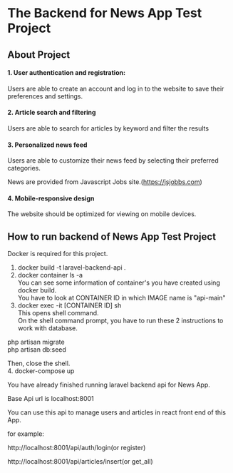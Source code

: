 <p></p>
<h1 style="font-weight:bold">The Backend for News App Test Project</h1>

## About Project
<h4>1. User authentication and registration:</h4>

Users are able to create an account and log in to the website to save their preferences and settings.

<h4>2. Article search and filtering</h4>

Users are able to search for articles by keyword and filter the results

<h4>3. Personalized news feed</h4>

Users are able to customize their news feed by selecting their preferred categories.

News are provided from Javascript Jobs site.(https://jsjobbs.com)

<h4>4. Mobile-responsive design</h4>

The website should be optimized for viewing on mobile devices.

## How to run backend of News App Test Project

Docker is required for this project.

1. docker build -t laravel-backend-api .
2. docker container ls -a<br/>
You can see some information of container's you have created using docker build.<br/>
You have to look at CONTAINER ID in which IMAGE name is "api-main"<br/>
3. docker exec -it [CONTAINER ID] sh<br/>
This opens shell command.<br/>
On the shell command prompt, you have to run these 2 instructions to work with database.<br/>

php artisan migrate<br/>
php artisan db:seed

Then, close the shell.<br/>
4. docker-compose up

You have already finished running laravel backend api for News App.

Base Api url is localhost:8001

You can use this api to manage users and articles in react front end of this App.

for example:

http://localhost:8001/api/auth/login(or register)

http://localhost:8001/api/articles/insert(or get_all)
